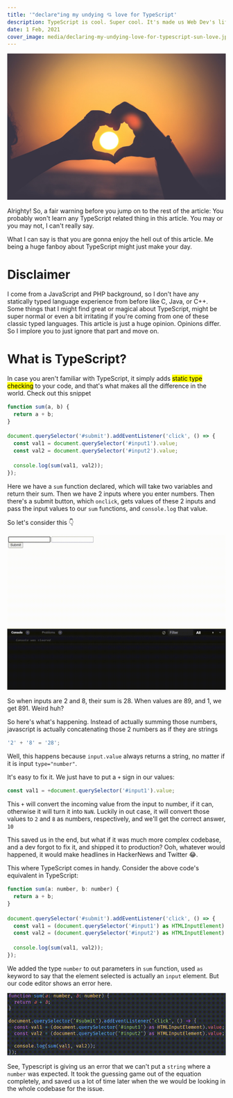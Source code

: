 ```yaml
---
title: '"declare"ing my undying 💘 love for TypeScript'
description: TypeScript is cool. Super cool. It's made us Web Dev's life super easy. Read me being a fanboy about it.
date: 1 Feb, 2021
cover_image: media/declaring-my-undying-love-for-typescript-sun-love.jpg
---
```


![Love sunset](../../static/media/declaring-my-undying-love-for-typescript-sun-love.jpg)

Alrighty! So, a fair warning before you jump on to the rest of the article: You probably won't learn any TypeScript related thing in this article. You may or you may not, I can't really say.

What I can say is that you are gonna enjoy the hell out of this article. Me being a huge fanboy about TypeScript might just make your day.

# Disclaimer

I come from a JavaScript and PHP background, so I don't have any statically typed language experience from before like C, Java, or C++. Some things that I might find great or magical about TypeScript, might be super normal or even a bit irritating if you're coming from one of these classic typed languages. This article is just a huge opinion. Opinions differ. So I implore you to just ignore that part and move on.

# What is TypeScript?

In case you aren't familiar with TypeScript, it simply adds <mark>static type checking</mark> to your code, and that's what makes all the difference in the world. Check out this snippet

```js
function sum(a, b) {
  return a + b;
}

document.querySelector('#submit').addEventListener('click', () => {
  const val1 = document.querySelector('#input1').value;
  const val2 = document.querySelector('#input2').value;

  console.log(sum(val1, val2));
});
```

Here we have a `sum` function declared, which will take two variables and return their sum. Then we have 2 inputs where you enter numbers. Then there's a submit button, which `onclick`, gets values of these 2 inputs and pass the input values to our `sum` functions, and `console.log` that value.

So let's consider this 👇

![Weird input sum values](../../static/media/declaring-my-undying-love-for-typescript-code-sample-1.gif)

So when inputs are 2 and 8, their sum is 28. When values are 89, and 1, we get 891. Weird huh?

So here's what's happening. Instead of actually summing those numbers, javascript is actually concatenating those 2 numbers as if they are strings

```js
'2' + '8' = '28';
```

Well, this happens because `input.value` always returns a string, no matter if it is input `type="number"`.

It's easy to fix it. We just have to put a `+` sign in our values:

```js
const val1 = +document.querySelector('#input1').value;
```

This `+` will convert the incoming value from the input to number, if it can, otherwise it will turn it into `NaN`. Luckily in out case, it will convert those values to `2` and `8` as numbers, respectively, and we'll get the correct answer, `10`

This saved us in the end, but what if it was much more complex codebase, and a dev forgot to fix it, and shipped it to production? Ooh, whatever would happened, it would make headlines in HackerNews and Twitter 😂.

This where TypeScript comes in handy. Consider the above code's equivalent in TypeScript:

```js
function sum(a: number, b: number) {
  return a + b;
}

document.querySelector('#submit').addEventListener('click', () => {
  const val1 = (document.querySelector('#input1') as HTMLInputElement).value;
  const val2 = (document.querySelector('#input2') as HTMLInputElement).value;

  console.log(sum(val1, val2));
});
```

We added the type `number` to out parameters in `sum` function, used `as` keyword to say that the element selected is actually an `input` element. But our code editor shows an error here.

![Weird input sum values error](../../static/media/declaring-my-undying-love-for-typescript-code-sample-2.gif)

See, Typescript is giving us an error that we can't put a `string` where a `number` was expected. It took the guessing game out of the equation completely, and saved us a lot of time later when the we would be looking in the whole codebase for the issue.
